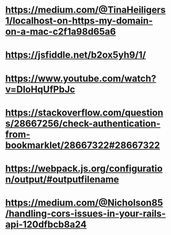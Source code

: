 # https://medium.com/@TinaHeiligers1/localhost-on-https-my-domain-on-a-mac-c2f1a98d65a6
# https://jsfiddle.net/b2ox5yh9/1/
# https://www.youtube.com/watch?v=DloHqUfPbJc
# https://stackoverflow.com/questions/28667256/check-authentication-from-bookmarklet/28667322#28667322
# https://webpack.js.org/configuration/output/#outputfilename
# https://medium.com/@Nicholson85/handling-cors-issues-in-your-rails-api-120dfbcb8a24
